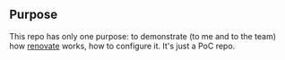 ## Purpose

This repo has only one purpose: to demonstrate (to me and to the team)
how [renovate]() works, how to configure it. It's just a PoC repo.